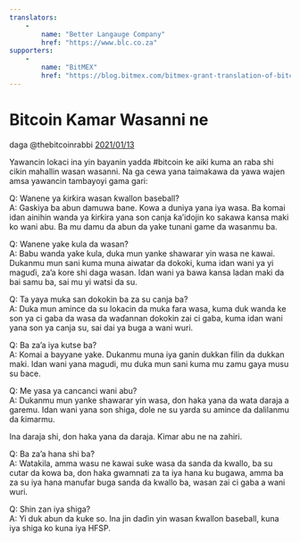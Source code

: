 ```yaml
---
translators: 
    - 
        name: "Better Langauge Company"
        href: "https://www.blc.co.za"
supporters: 
    - 
        name: "BitMEX"
        href: "https://blog.bitmex.com/bitmex-grant-translation-of-bitcoin-content-into-african-languages/"
---
```

# Bitcoin Kamar Wasanni ne

daga @thebitcoinrabbi [2021/01/13](https://twitter.com/thebitcoinrabbi/status/1349445548500262916)

<LanguageDropdown/>

Yawancin lokaci ina yin bayanin yadda #bitcoin ke aiki kuma an raba shi cikin mahallin wasan
wasanni. Na ga cewa yana taimakawa da yawa wajen amsa yawancin tambayoyi gama gari:

Q: Wanene ya ƙirƙira wasan ƙwallon baseball?  
A: Gaskiya ba abun damuwa bane. Kowa a duniya yana iya wasa. Ba komai idan ainihin wanda
ya ƙirƙira yana son canja ƙa’idojin ko sakawa kansa maki ko wani abu. Ba mu damu da abun da
yake tunani game da wasanmu ba.

Q: Wanene yake kula da wasan?  
A: Babu wanda yake kula, duka mun yanke shawarar yin wasa ne kawai. Dukanmu mun sani
kuma muna aiwatar da dokoki, kuma idan wani ya yi maguɗi, za’a kore shi daga wasan. Idan
wani ya bawa kansa ladan maki da bai samu ba, sai mu yi watsi da su.

Q: Ta yaya muka san dokokin ba za su canja ba?  
A: Duka mun amince da su lokacin da muka fara wasa, kuma duk wanda ke son ya ci gaba da
wasa da waɗannan dokokin zai ci gaba, kuma idan wani yana son ya canja su, sai dai ya buga
a wani wuri.

Q: Ba za’a iya kutse ba?  
A: Komai a bayyane yake. Dukanmu muna iya ganin dukkan filin da dukkan maki. Idan wani
yana magudi, mu duka mun sani kuma mu zamu gaya musu su ɓace.

Q: Me yasa ya cancanci wani abu?  
A: Dukanmu mun yanke shawarar yin wasa, don haka yana da wata daraja a garemu. Idan wani
yana son shiga, dole ne su yarda su amince da dalilanmu da ƙimarmu.

Ina daraja shi, don haka yana da daraja. Ƙimar abu ne na zahiri.

Q: Ba za’a hana shi ba?  
A: Watakila, amma wasu ne kawai suke wasa da sanda da kwallo, ba su cutar da kowa ba, don
haka gwamnati za ta iya hana ku bugawa, amma ba za su iya hana manufar buga sanda da
kwallo ba, wasan zai ci gaba a wani wuri.

Q: Shin zan iya shiga?  
A: Yi duk abun da kuke so. Ina jin daɗin yin wasan ƙwallon baseball, kuna iya shiga ko kuna iya
HFSP.